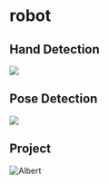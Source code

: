# robot

## Hand Detection
<img src="https://camo.githubusercontent.com/cc87e384b553a0f19dcf8a36341b37a7081edc0b21b0d0ac364200b9e3bb98a1/68747470733a2f2f6d65646961706970652e6465762f696d616765732f6d6f62696c652f68616e645f6c616e646d61726b732e706e67" />

## Pose Detection

<img src="https://camo.githubusercontent.com/d3afebfc801ee1a094c28604c7a0eb25f8b9c9925f75b0fff4c8c8b4871c0d28/68747470733a2f2f6d65646961706970652e6465762f696d616765732f6d6f62696c652f706f73655f747261636b696e675f66756c6c5f626f64795f6c616e646d61726b732e706e67" />

## Project
![Albert]("img/albert_map.png")
